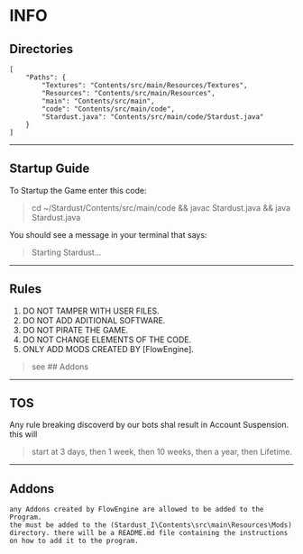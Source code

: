 # __INFO__


## Directories 
```
[ 
    "Paths": {
        "Textures": "Contents/src/main/Resources/Textures",
        "Resources": "Contents/src/main/Resources",
        "main": "Contents/src/main",
        "code": "Contents/src/main/code",
        "Stardust.java": "Contents/src/main/code/Stardust.java"
    }
]
```

---

## Startup Guide


To Startup the Game enter this code:
> cd ~/Stardust/Contents/src/main/code && javac Stardust.java && java Stardust.java

You should see a message in your terminal that says: 
> Starting Stardust...
---
## Rules

1. DO NOT TAMPER WITH USER FILES.
2. DO NOT ADD ADITIONAL SOFTWARE.
3. DO NOT PIRATE THE GAME.
4. DO NOT CHANGE ELEMENTS OF THE CODE.
5. ONLY ADD MODS CREATED BY [FlowEngine].
> see \#\# Addons
---
## TOS

Any rule breaking discoverd by our bots shal result in Account Suspension. this will 
> start at 3 days, then 1 week, then 10 weeks, then a year, then Lifetime.
---
## Addons

    any Addons created by FlowEngine are allowed to be added to the Program.
    the must be added to the (Stardust_I\Contents\src\main\Resources\Mods)
    directory. there will be a README.md file containing the instructions on how to add it to the program.
